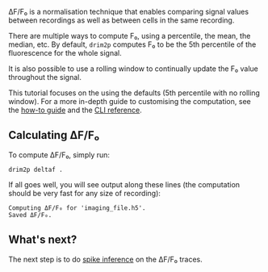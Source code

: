ΔF/F₀ is a normalisation technique that enables comparing signal values between recordings as well as between cells in the same recording.

There are multiple ways to compute F₀, using a percentile, the mean, the median, etc. By default, `drim2p` computes F₀ to be the 5th percentile of the fluorescence for the whole signal.

It is also possible to use a rolling window to continually update the F₀ value throughout the signal.

This tutorial focuses on the using the defaults (5th percentile with no rolling window). For a more in-depth guide to customising the computation, see the [how-to guide]() and the [CLI reference](../reference/index.md#drim2p-deltaf).

## Calculating ΔF/F₀

To compute ΔF/F₀, simply run:

```shell
drim2p deltaf .
```

If all goes well, you will see output along these lines (the computation should be very fast for any size of recording):

```text
Computing ΔF/F₀ for 'imaging_file.h5'.
Saved ΔF/F₀.
```

## What's next?

The next step is to do [spike inference](spike-inference.md) on the ΔF/F₀ traces.
